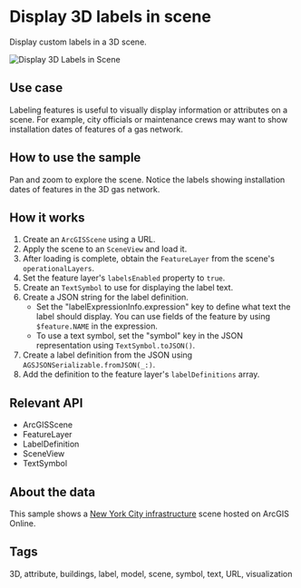 # Display 3D labels in scene

Display custom labels in a 3D scene.

![Display 3D Labels in Scene](display-3d-labels-in-scene.png)

## Use case

Labeling features is useful to visually display information or attributes on a scene. For example, city officials or maintenance crews may want to show installation dates of features of a gas network.

## How to use the sample

Pan and zoom to explore the scene. Notice the labels showing installation dates of features in the 3D gas network.

## How it works

1. Create an `ArcGISScene` using a URL.
2. Apply the scene to an `SceneView` and load it.
3. After loading is complete, obtain the `FeatureLayer` from the scene's `operationalLayers`.
4. Set the feature layer's `labelsEnabled` property to `true`.
5. Create an `TextSymbol` to use for displaying the label text.
6. Create a JSON string for the label definition.
    * Set the "labelExpressionInfo.expression" key to define what text the label should display. You can use fields of the feature by using `$feature.NAME` in the expression.
    * To use a text symbol, set the "symbol" key in the JSON representation using `TextSymbol.toJSON()`.
5. Create a label definition from the JSON using `AGSJSONSerializable.fromJSON(_:)`. 
6. Add the definition to the feature layer's `labelDefinitions` array.

## Relevant API

* ArcGISScene
* FeatureLayer
* LabelDefinition
* SceneView
* TextSymbol

## About the data

This sample shows a [New York City infrastructure](https://www.arcgis.com/home/item.html?id=850dfee7d30f4d9da0ebca34a533c169) scene hosted on ArcGIS Online.

## Tags

3D, attribute, buildings, label, model, scene, symbol, text, URL, visualization